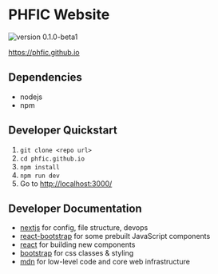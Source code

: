 # PHFIC Website
![version 0.1.0-beta1](https://img.shields.io/badge/version-0.1.0--beta1-orange)

<https://phfic.github.io>

## Dependencies
 - nodejs
 - npm

## Developer Quickstart
 1. `git clone <repo url>`
 2. `cd phfic.github.io`
 3. `npm install`
 4. `npm run dev`
 5. Go to <http://localhost:3000/>

## Developer Documentation
 - [nextjs](https://nextjs.org/docs/getting-started) for config, file structure, devops
 - [react-bootstrap](https://react-bootstrap.github.io/) for some prebuilt JavaScript components
 - [react](https://reactjs.org/docs/getting-started.html) for building new components
 - [bootstrap](https://getbootstrap.com/docs/5.2/getting-started/introduction/) for css classes & styling
 - [mdn](https://developer.mozilla.org/en-US/) for low-level code and core web infrastructure

